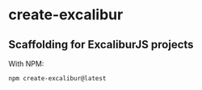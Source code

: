 # create-excalibur

## Scaffolding for ExcaliburJS projects

With NPM:
```
npm create-excalibur@latest
```
